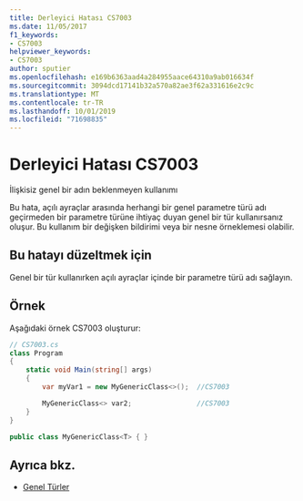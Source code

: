 ```yaml
---
title: Derleyici Hatası CS7003
ms.date: 11/05/2017
f1_keywords:
- CS7003
helpviewer_keywords:
- CS7003
author: sputier
ms.openlocfilehash: e169b6363aad4a284955aace64310a9ab016634f
ms.sourcegitcommit: 3094dcd17141b32a570a82ae3f62a331616e2c9c
ms.translationtype: MT
ms.contentlocale: tr-TR
ms.lasthandoff: 10/01/2019
ms.locfileid: "71698835"
---
```

# <a name="compiler-error-cs7003"></a>Derleyici Hatası CS7003

İlişkisiz genel bir adın beklenmeyen kullanımı

Bu hata, açılı ayraçlar arasında herhangi bir genel parametre türü adı geçirmeden bir parametre türüne ihtiyaç duyan genel bir tür kullanırsanız oluşur. Bu kullanım bir değişken bildirimi veya bir nesne örneklemesi olabilir.

## <a name="to-correct-this-error"></a>Bu hatayı düzeltmek için

Genel bir tür kullanırken açılı ayraçlar içinde bir parametre türü adı sağlayın.

## <a name="example"></a>Örnek

Aşağıdaki örnek CS7003 oluşturur:

```csharp
// CS7003.cs
class Program
{
    static void Main(string[] args)
    {
        var myVar1 = new MyGenericClass<>();  //CS7003

        MyGenericClass<> var2;                //CS7003
    }
}

public class MyGenericClass<T> { }
```

## <a name="see-also"></a>Ayrıca bkz.

- [Genel Türler](../../programming-guide/generics/generic-type-parameters.md)
